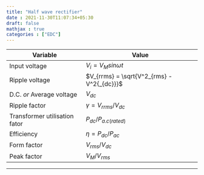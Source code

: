 ```yaml
---
title: "Half wave rectifier"
date : 2021-11-30T11:07:34+05:30
draft: false
mathjax : true
categories : ["EDC"]
---
```


|Variable | Value|
|---------|------|
|Input voltage|$V_i = V_M sin\omega t$|
| Ripple voltage|$V_{rrms} = \sqrt{V^2_{rms} - V^2{_{dc}}}$|
|D.C. $or$ Average voltage |$V_{dc}$|
|Ripple factor|$\gamma = V_{rrms}/V_{dc}$|
|Transformer utilisation fator|$P_{dc}/P_{a.c (rated)}$|
|Efficiency|$\eta = P_{dc}/P_{ac}$ |
|Form factor|$V_{rms}/V_{dc}$|
|Peak factor|$V_M / V_{rms}$|

---
